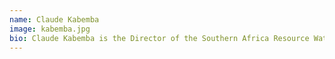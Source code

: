 ```yaml
---
name: Claude Kabemba
image: kabemba.jpg
bio: Claude Kabemba is the Director of the Southern Africa Resource Watch (SARW). In 2006, the Open Society Initiative for Southern Africa (OSISA) asked him to spearhead the formation of SARW. Dr. Kabemba’s main areas of research interest include Political economy of Sub Saharan Africa with focus on Southern and Central Africa looking specifically on issues of democratization and governance, natural resources governance, election politics, citizen participation, conflicts, media, political parties, civil society and social policies. He has consulted for international organizations such Oxfam, UNHCR, The Norwegian People’s Aid, Electoral Commissions and the African Union. He has undertaken various evaluations related to the work of Electoral Commissions and civil society groups interventions in the electoral process in many African countries.
---
```


